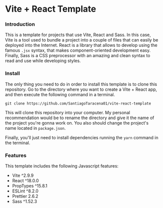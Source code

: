 # Vite + React Template

### Introduction

This is a template for projects that use Vite, React and Sass. In this case, Vite is a tool used
to bundle a project into a couple of files that can easily be deployed into the Internet. React
is a library that allows to develop using the famous `.jsx` syntax, that makes component-oriented
development easy. Finally, Sass is a CSS preprocessor with an amazing and clean syntax to read
and use while developing styles.

### Install

The only thing you need to do in order to install this template is to clone this repository.
Go to the directory where you want to create a Vite + React app, and then execute the following
command in a terminal.

`git clone https://github.com/SantiagoTaracena01/vite-react-template`

This will clone this repository into your computer. My personal recommendation would be to rename
the directory and give it the name of the project you're gonna work on. You also should change the
project's name located in `package.json`.

Finally, you'll just need to install dependencies running the `yarn` command in the terminal.

### Features

This template includes the following Javascript features:

- Vite ^2.9.9
- React ^18.0.0
- PropTypes ^15.8.1
- ESLint ^8.2.0
- Prettier 2.6.2
- Sass ^1.52.3
